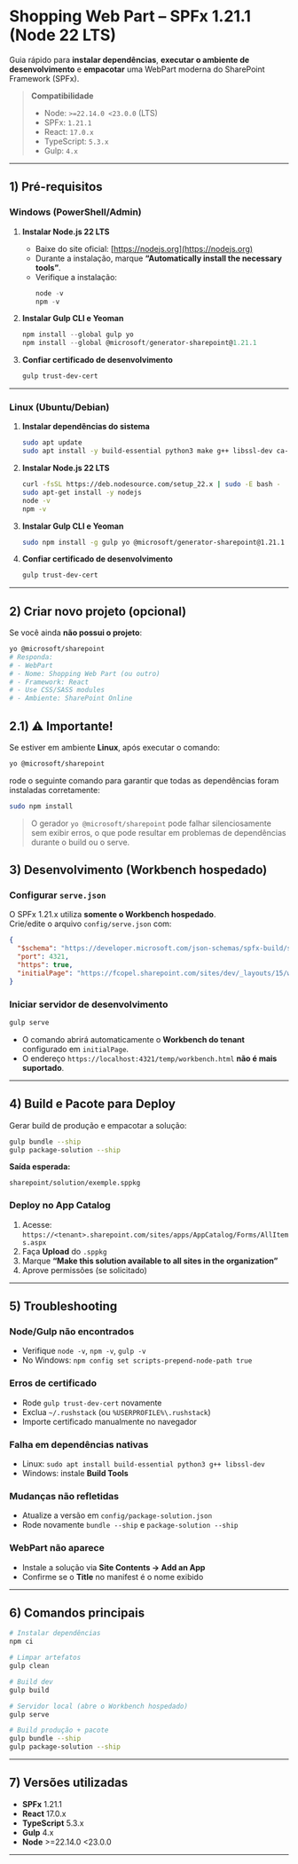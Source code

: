 # Shopping Web Part – SPFx 1.21.1 (Node 22 LTS)

Guia rápido para **instalar dependências**, **executar o ambiente de desenvolvimento** e **empacotar** uma WebPart moderna do SharePoint Framework (SPFx).

> **Compatibilidade**
>
> - Node: `>=22.14.0 <23.0.0` (LTS)
> - SPFx: `1.21.1`
> - React: `17.0.x`
> - TypeScript: `5.3.x`
> - Gulp: `4.x`

---

## 1) Pré-requisitos

### Windows (PowerShell/Admin)

1. **Instalar Node.js 22 LTS**

   - Baixe do site oficial: [https://nodejs.org](https://nodejs.org)
   - Durante a instalação, marque **“Automatically install the necessary tools”**.
   - Verifique a instalação:
     ```powershell
     node -v
     npm -v
     ```

2. **Instalar Gulp CLI e Yeoman**

   ```powershell
   npm install --global gulp yo
   npm install --global @microsoft/generator-sharepoint@1.21.1
   ```

3. **Confiar certificado de desenvolvimento**
   ```powershell
   gulp trust-dev-cert
   ```

---

### Linux (Ubuntu/Debian)

1. **Instalar dependências do sistema**

   ```bash
   sudo apt update
   sudo apt install -y build-essential python3 make g++ libssl-dev ca-certificates curl
   ```

2. **Instalar Node.js 22 LTS**

   ```bash
   curl -fsSL https://deb.nodesource.com/setup_22.x | sudo -E bash -
   sudo apt-get install -y nodejs
   node -v
   npm -v
   ```

3. **Instalar Gulp CLI e Yeoman**

   ```bash
   sudo npm install -g gulp yo @microsoft/generator-sharepoint@1.21.1
   ```

4. **Confiar certificado de desenvolvimento**
   ```bash
   gulp trust-dev-cert
   ```

---

## 2) Criar novo projeto (opcional)

Se você ainda **não possui o projeto**:

```bash
yo @microsoft/sharepoint
# Responda:
# - WebPart
# - Nome: Shopping Web Part (ou outro)
# - Framework: React
# - Use CSS/SASS modules
# - Ambiente: SharePoint Online

```

## 2.1) ⚠️ **Importante!**

Se estiver em ambiente **Linux**, após executar o comando:

```bash
yo @microsoft/sharepoint
```

rode o seguinte comando para garantir que todas as dependências foram instaladas corretamente:

```bash
sudo npm install
```

> O gerador `yo @microsoft/sharepoint` pode falhar silenciosamente sem exibir erros,
> o que pode resultar em problemas de dependências durante o build ou o serve.

## 3) Desenvolvimento (Workbench hospedado)

### Configurar `serve.json`

O SPFx 1.21.x utiliza **somente o Workbench hospedado**.  
Crie/edite o arquivo `config/serve.json` com:

```json
{
  "$schema": "https://developer.microsoft.com/json-schemas/spfx-build/spfx-serve.schema.json",
  "port": 4321,
  "https": true,
  "initialPage": "https://fcopel.sharepoint.com/sites/dev/_layouts/15/workbench.aspx"
}
```

### Iniciar servidor de desenvolvimento

```bash
gulp serve
```

- O comando abrirá automaticamente o **Workbench do tenant** configurado em `initialPage`.
- O endereço `https://localhost:4321/temp/workbench.html` **não é mais suportado**.

---

## 4) Build e Pacote para Deploy

Gerar build de produção e empacotar a solução:

```bash
gulp bundle --ship
gulp package-solution --ship
```

**Saída esperada:**

```
sharepoint/solution/exemple.sppkg
```

### Deploy no App Catalog

1. Acesse: `https://<tenant>.sharepoint.com/sites/apps/AppCatalog/Forms/AllItems.aspx`
2. Faça **Upload** do `.sppkg`
3. Marque **“Make this solution available to all sites in the organization”**
4. Aprove permissões (se solicitado)

---

## 5) Troubleshooting

### Node/Gulp não encontrados

- Verifique `node -v`, `npm -v`, `gulp -v`
- No Windows: `npm config set scripts-prepend-node-path true`

### Erros de certificado

- Rode `gulp trust-dev-cert` novamente
- Exclua `~/.rushstack` (ou `%USERPROFILE%\.rushstack`)
- Importe certificado manualmente no navegador

### Falha em dependências nativas

- Linux: `sudo apt install build-essential python3 g++ libssl-dev`
- Windows: instale **Build Tools**

### Mudanças não refletidas

- Atualize a versão em `config/package-solution.json`
- Rode novamente `bundle --ship` e `package-solution --ship`

### WebPart não aparece

- Instale a solução via **Site Contents → Add an App**
- Confirme se o **Title** no manifest é o nome exibido

---

## 6) Comandos principais

```bash
# Instalar dependências
npm ci

# Limpar artefatos
gulp clean

# Build dev
gulp build

# Servidor local (abre o Workbench hospedado)
gulp serve

# Build produção + pacote
gulp bundle --ship
gulp package-solution --ship
```

---

## 7) Versões utilizadas

- **SPFx** 1.21.1
- **React** 17.0.x
- **TypeScript** 5.3.x
- **Gulp** 4.x
- **Node** >=22.14.0 <23.0.0

---
